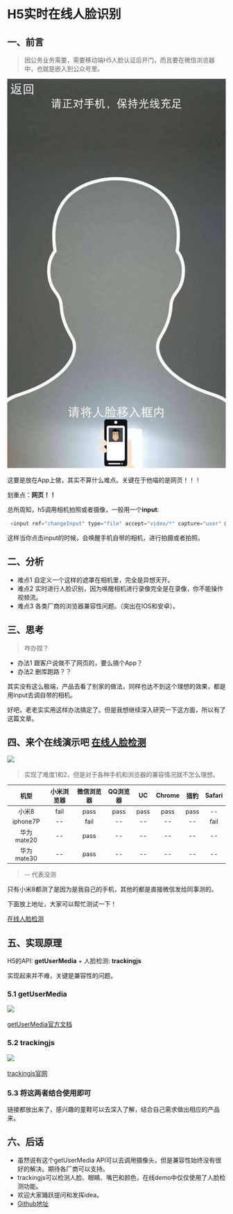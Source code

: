 # H5实时在线人脸识别

## 一、前言

> 因公务业务需要，需要移动端H5人脸认证后开门，而且要在微信浏览器中，也就是嵌入到公众号里。

![](./images/live-video/face-wrapper.jpg)

这要是放在App上做，其实不算什么难点。关键在于他喵的是网页！！！

划重点：**网页！！**

总所周知，h5调用相机拍照或者摄像，一般用一个**input**:
```js
 <input ref="changeInput" type="file" accept="video/*" capture="user" @change="changeVideo" />
```
这样当你点击input的时候，会唤醒手机自带的相机，进行拍摄或者拍照。

## 二、分析

- 难点1 自定义一个这样的遮罩在相机里，完全是异想天开。
- 难点2 实时进行人脸识别，因为唤醒相机进行录像完全是在录像，你不能操作视频流。
- 难点3 各类厂商的浏览器兼容性问题。（突出在IOS和安卓）。

## 三、思考

> 咋办捏？

- 办法1 跟客户说做不了网页的，要么搞个App？
- 办法2 删库跑路？？

其实没有这么极端，产品去看了别家的做法，同样也达不到这个理想的效果，都是用input去调自带的相机。   

好吧，老老实实用这样办法搞定了。但是我想继续深入研究一下这方面，所以有了这篇文章。

## 四、来个在线演示吧 [在线人脸检测](https://live.inner.ink)

![](./images/live-video/live.gif)

> 实现了难度1和2，但是对于各种手机和浏览器的兼容情况就不怎么理想。

机型 | 小米浏览器 | 微信浏览器 | QQ浏览器 | UC | Chrome | 猎豹 | Safari
:-: | :-: | :-: | :-: | :-: | :-: | :-:| :-:
小米8 | fail | pass | pass | pass | pass| pass | --
iphone7P | -- | fail | -- | -- | --| -- | fail
华为mate20 | -- | pass| -- | -- | -- | -- | --
华为mate30 | -- | pass| -- | -- | -- | -- | --

> -- 代表没测

只有小米8都测了是因为是我自己的手机，其他的都是直接微信发给同事测的。

下面放上地址，大家可以帮忙测试一下！

[在线人脸检测](https://live.inner.ink)

## 五、实现原理

H5的API: **getUserMedia** + 人脸检测: **trackingjs**

实现起来并不难，关键是兼容性的问题。

### 5.1 getUserMedia

![](https://user-gold-cdn.xitu.io/2020/2/27/170852af66672c5e?w=800&h=315&f=png&s=135785)

[getUserMedia官方文档](https://developer.mozilla.org/zh-CN/docs/Web/API/Navigator/getUserMedia)

### 5.2 trackingjs

![](https://user-gold-cdn.xitu.io/2020/2/27/170852d781a016e5?w=874&h=392&f=png&s=38143)

[trackingjs官网](https://trackingjs.com/)

### 5.3 将这两者结合使用即可

链接都放出来了，感兴趣的童鞋可以去深入了解，结合自己需求做出相应的产品来。

## 六、后话

- 虽然说有这个getUserMedia API可以去调用摄像头，但是兼容性始终没有很好的解决。期待各厂商可以支持。
- trackingjs可以检测人脸、眼睛、嘴巴和颜色，在线demo中仅仅使用了人脸检测功能。
- 欢迎大家踊跃提问和发挥idea。
- [Github地址](https://github.com/pengqiangsheng/H5-live-face-video)
